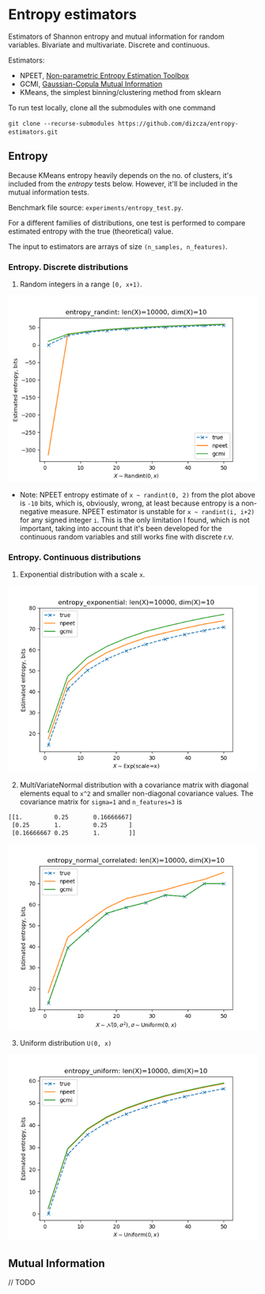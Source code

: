 # Entropy estimators

Estimators of Shannon entropy and mutual information for random variables. Bivariate and multivariate. Discrete and continuous.

Estimators:
    
* NPEET, [Non-parametric Entropy Estimation Toolbox](https://github.com/gregversteeg/NPEET)
* GCMI, [Gaussian-Copula Mutual Information](https://github.com/robince/gcmi)
* KMeans, the simplest binning/clustering method from sklearn

To run test locally, clone all the submodules with one command

`git clone --recurse-submodules https://github.com/dizcza/entropy-estimators.git`


## Entropy

Because KMeans entropy heavily depends on the no. of clusters, it's included from the _entropy_ tests below. However, it'll be included in the mutual information tests.

Benchmark file source: `experiments/entropy_test.py`.

For a different families of distributions, one test is performed to compare estimated entropy with the true (theoretical) value.

The input to estimators are arrays of size `(n_samples, n_features)`.

### Entropy. Discrete distributions

1. Random integers in a range `[0, x+1)`.

![](images/_entropy_randint.png)

* Note: NPEET entropy estimate of `x ~ randint(0, 2)` from the plot above is `-10` bits, which is, obviously, wrong, at least because entropy is a non-negative measure. NPEET estimator is unstable for `x ~ randint(i, i+2)` for any signed integer `i`. This is the only limitation I found, which is not important, taking into account that it's been developed for the continuous random variables and still works fine with discrete r.v.

### Entropy. Continuous distributions

1. Exponential distribution with a scale `x`.

![](images/_entropy_exponential.png)

2. MultiVariateNormal distribution with a covariance matrix with diagonal elements equal to `x^2` and smaller non-diagonal covariance values. The covariance matrix for `sigma=1` and `n_features=3` is

```
[[1.         0.25       0.16666667]
 [0.25       1.         0.25      ]
 [0.16666667 0.25       1.        ]]
```

![](images/_entropy_normal_correlated.png)

3. Uniform distribution `U(0, x)`

![](images/_entropy_uniform.png)

## Mutual Information

// TODO